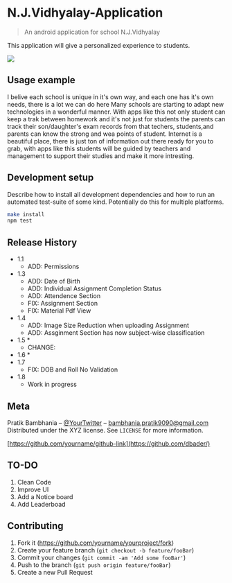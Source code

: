 # N.J.Vidhyalay-Application
> An android application for school N.J.Vidhyalay

This application will give a personalized experience to students. 

![](header.png)

## Usage example

I belive each school is unique in it's own way, and each one has it's own needs, there is a lot we can do here
Many schools are starting to adapt new technologies in a wonderful manner.
With apps like this not only student can keep a trak between homework
and it's not just for students the parents can track their son/daughter's exam records from that techers, students,and parents can know the strong and wea points of student.
Internet is a beautiful place, there is just ton of information out there ready for you to grab, with apps like this students will be guided by teachers and management to support their studies and make it more intresting.

## Development setup

Describe how to install all development dependencies and how to run an automated test-suite of some kind. Potentially do this for multiple platforms.

```sh
make install
npm test
```

## Release History

* 1.1
    * ADD: Permissions
* 1.3
    * ADD: Date of Birth
    * ADD: Individual Assignment Completion Status
    * ADD: Attendence Section
    * FIX: Assignment Section
    * FIX: Material Pdf View
* 1.4
    * ADD: Image Size Reduction when uploading Assignment
    * ADD: Assginment Section has now subject-wise classification
* 1.5
    * 
    * CHANGE: 
* 1.6
    * 
* 1.7
    * FIX: DOB and Roll No Validation
* 1.8
    * Work in progress

## Meta

Pratik Bambhania – [@YourTwitter](https://twitter.com/dbader_org) – bambhania.pratik9090@gmail.com
Distributed under the XYZ license. See ``LICENSE`` for more information.

[https://github.com/yourname/github-link](https://github.com/dbader/)

## TO-DO
1. Clean Code
2. Improve UI
3. Add a Notice board
4. Add Leaderboad 

## Contributing

1. Fork it (<https://github.com/yourname/yourproject/fork>)
2. Create your feature branch (`git checkout -b feature/fooBar`)
3. Commit your changes (`git commit -am 'Add some fooBar'`)
4. Push to the branch (`git push origin feature/fooBar`)
5. Create a new Pull Request

<!-- Markdown link & img dfn's -->
[npm-image]: https://img.shields.io/npm/v/datadog-metrics.svg?style=flat-square
[npm-url]: https://npmjs.org/package/datadog-metrics
[npm-downloads]: https://img.shields.io/npm/dm/datadog-metrics.svg?style=flat-square
[travis-image]: https://img.shields.io/travis/dbader/node-datadog-metrics/master.svg?style=flat-square
[travis-url]: https://travis-ci.org/dbader/node-datadog-metrics
[wiki]: https://github.com/yourname/yourproject/wiki
